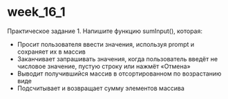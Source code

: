 # week_16_1
Практическое задание 1.
Напишите функцию sumInput(), которая:
- Просит пользователя ввести значения, используя prompt и сохраняет их в массив
- Заканчивает запрашивать значения, когда пользователь введёт не числовое значение, пустую строку или нажмёт «Отмена»
- Выводит получившийся массив в отсортированном по возрастанию виде
- Подсчитывает и возвращает сумму элементов массива

